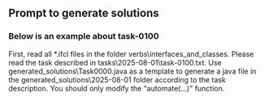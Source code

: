 ## Prompt to generate solutions 
### Below is an example about task-0100

First, read all *.ifcl files in the folder verbs\interfaces_and_classes.
Please read the task described in tasks\2025-08-01\task-0100.txt. Use generated_solutions\Task0000.java as a template to generate a java file in the generated_solutions\2025-08-01 folder according to the task description.
You should only modify the "automate(...)" function.